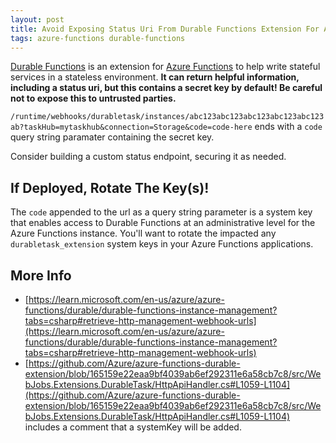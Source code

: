 ```yaml
---
layout: post
title: Avoid Exposing Status Uri From Durable Functions Extension For Azure Functions To Untrusted Parties (It Contains A Secret Key!)
tags: azure-functions durable-functions
---
```


[Durable Functions](https://learn.microsoft.com/en-us/azure/azure-functions/durable/durable-functions-overview) is an extension for [Azure Functions](https://learn.microsoft.com/en-us/azure/azure-functions/functions-overview) to help write stateful services in a stateless environment. **It can return helpful information, including a status uri, but this contains a secret key by default! Be careful not to expose this to untrusted parties.**

`/runtime/webhooks/durabletask/instances/abc123abc123abc123abc123abc123ab?taskHub=mytaskhub&connection=Storage&code=code-here` ends with a `code` query string paramater containing the secret key.

Consider building a custom status endpoint, securing it as needed.

## If Deployed, Rotate The Key(s)!

The `code` appended to the url as a query string parameter is a system key that enables access to Durable Functions at an administrative level for the Azure Functions instance. You'll want to rotate the impacted any `durabletask_extension` system keys in your Azure Functions applications.

## More Info

- [https://learn.microsoft.com/en-us/azure/azure-functions/durable/durable-functions-instance-management?tabs=csharp#retrieve-http-management-webhook-urls](https://learn.microsoft.com/en-us/azure/azure-functions/durable/durable-functions-instance-management?tabs=csharp#retrieve-http-management-webhook-urls)
- [https://github.com/Azure/azure-functions-durable-extension/blob/165159e22eaa9bf4039ab6ef292311e6a58cb7c8/src/WebJobs.Extensions.DurableTask/HttpApiHandler.cs#L1059-L1104](https://github.com/Azure/azure-functions-durable-extension/blob/165159e22eaa9bf4039ab6ef292311e6a58cb7c8/src/WebJobs.Extensions.DurableTask/HttpApiHandler.cs#L1059-L1104) includes a comment that a systemKey will be added.
